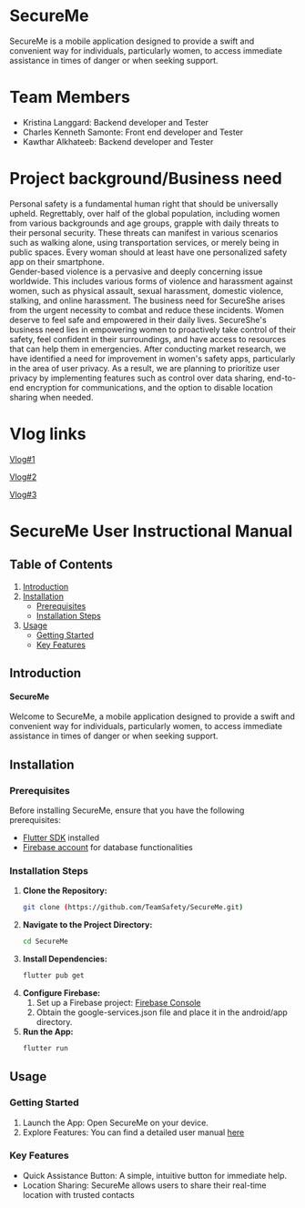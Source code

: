 # SecureMe
SecureMe is a mobile application designed to provide a swift and convenient way for individuals, particularly women, to access immediate assistance in times of danger or when seeking support.

# Team Members
* Kristina Langgard: Backend developer and Tester
* Charles Kenneth Samonte: Front end developer and Tester
* Kawthar Alkhateeb: Backend developer and Tester
 
# Project background/Business need
Personal safety is a fundamental human right that should be universally upheld. Regrettably, over half of the global population, including women from various backgrounds and age groups, grapple with daily threats to their personal security. These threats can manifest in various scenarios such as walking alone, using transportation services, or merely being in public spaces. Every woman should at least have one personalized safety app on their smartphone.  
Gender-based violence is a pervasive and deeply concerning issue worldwide. This includes various forms of violence and harassment against women, such as physical assault, sexual harassment, domestic violence, stalking, and online harassment. The business need for SecureShe arises from the urgent necessity to combat and reduce these incidents.
Women deserve to feel safe and empowered in their daily lives. SecureShe's business need lies in empowering women to proactively take control of their safety, feel confident in their surroundings, and have access to resources that can help them in emergencies.
After conducting market research, we have identified a need for improvement in women's safety apps, particularly in the area of user privacy. As a result, we are planning to prioritize user privacy by implementing features such as control over data sharing, end-to-end encryption for communications, and the option to disable location sharing when needed.

# Vlog links
[Vlog#1](https://youtu.be/LEcPDddBlJ8)

[Vlog#2](https://www.youtube.com/watch?v=B5V21SvFhMI&ab_channel=CharlesSamonte)

[Vlog#3](https://youtu.be/DNDYm6QJ1fg)

# SecureMe User Instructional Manual

## Table of Contents

1. [Introduction](#introduction)
2. [Installation](#installation)
    - [Prerequisites](#prerequisites)
    - [Installation Steps](#installation-steps)
3. [Usage](#usage)
    - [Getting Started](#getting-started)
    - [Key Features](#key-features)

## Introduction

#### SecureMe
Welcome to SecureMe, a mobile application designed to provide a swift and convenient way for individuals, particularly women, to access immediate assistance in times of danger or when seeking support.

## Installation

### Prerequisites

Before installing SecureMe, ensure that you have the following prerequisites:

- [Flutter SDK](https://flutter.dev/docs/get-started/install) installed
- [Firebase account](https://firebase.google.com/) for database functionalities

### Installation Steps

1. **Clone the Repository:**
   ```bash
   git clone (https://github.com/TeamSafety/SecureMe.git)
2. **Navigate to the Project Directory:**
     ```bash
   cd SecureMe

3. **Install Dependencies:**
     ```bash
   flutter pub get

4. **Configure Firebase:**
    1. Set up a Firebase project: [Firebase Console](https://console.firebase.google.com)
    2. Obtain the google-services.json file and place it in the android/app directory.
4. **Run the App:**
     ```bash
   flutter run
## Usage

### Getting Started
1. Launch the App:
    Open SecureMe on your device.
2. Explore Features:
    You can find a detailed user manual [here]((https://github.com/TeamSafety/SecureMe/blob/main/Project%20Documentions/SecureMe%20User%20Manual.pdf))

### Key Features
* Quick Assistance Button: A simple, intuitive button for immediate help. 
* Location Sharing: SecureMe allows users to share their real-time location with trusted contacts




